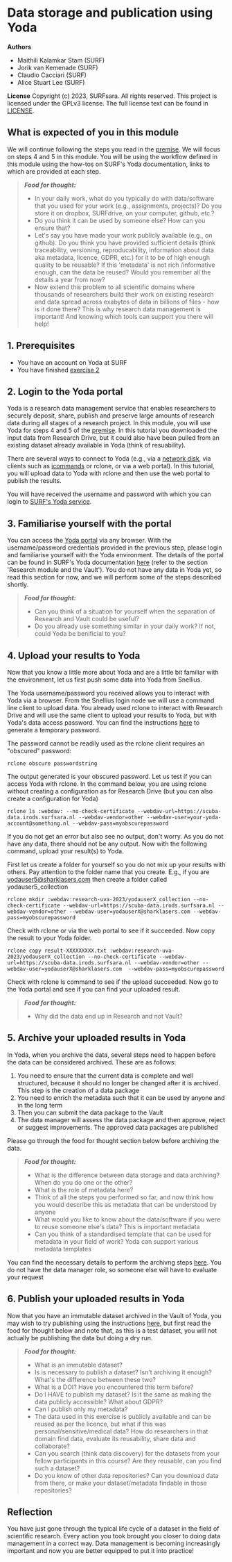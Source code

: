 # Data storage and publication using Yoda

**Authors**
- Maithili Kalamkar Stam (SURF)
- Jorik van Kemenade (SURF)
- Claudio Cacciari (SURF)
- Alice Stuart Lee (SURF)

**License**
Copyright (c) 2023, SURFsara. All rights reserved.
This project is licensed under the GPLv3 license.
The full license text can be found in [LICENSE](LICENSE).

## What is expected of you in this module
We will continue following the steps you read in the [premise](https://github.com/maithili-k/uva-rdm-jan-2024/blob/main/2-data-creation-and-analysis/researchcloud-researchdrive-exercise.md#premise). We will focus on steps 4 and 5 in this module. You will be using the workflow defined in this module using the how-tos on SURF's Yoda documentation, links to which are provided at each step.

> **_Food for thought:_**
>
> * In your daily work, what do you typically do with data/software that you used for your work (e.g., assignments, projects)? Do you store it on dropbox, SURFdrive, on your computer, github, etc.?
> * Do you think it can be used by someone else? How can you ensure that?
> * Let's say you have made your work publicly available (e.g., on github). Do you think you have provided sufficient details (think traceability, versioning, reproducability, information about data aka metadata, licence, GDPR, etc.) for it to be of high enough quality to be reusable? If this 'metadata' is not rich /informative enough, can the data be reused? Would you remember all the details a year from now?
> * Now extend this problem to all scientific domains where thousands of researchers build their work on existing research and data spread across exabytes of data in billions of files - how is it done there? This is why research data management is important! And knowing which tools can support you there will help!

## 1. Prerequisites

- You have an account on Yoda at SURF
- You have finished [exercise 2](https://github.com/maithili-k/uva-rdm-jan-2024/blob/main/2-data-creation-and-analysis/snellius-researchdrive-exercise.md)

## 2. Login to the Yoda portal

Yoda is a research data management service that enables researchers to securely deposit, share, publish and preserve large amounts of research data during all stages of a research project. In this module, you will use Yoda for steps 4 and 5 of the [premise](https://github.com/maithili-k/uva-rdm-jan-2024/blob/main/2-data-creation-and-analysis/snellius-researchdrive-exercise.md#premise). In this tutorial you downloaded the input data from Research Drive, but it could also have been pulled from an existing dataset already available in Yoda (think of resuability).

There are several ways to connect to Yoda (e.g., via a [network disk](https://servicedesk.surf.nl/wiki/display/WIKI/Connecting+to+Yoda+via+network+drive), via clients such as [icommands](https://servicedesk.surf.nl/wiki/pages/viewpage.action?pageId=19824798) or rclone, or via a web portal). In this tutorial, you will upload data to Yoda with rclone and then use the web portal to publish the results.

You will have received the username and password with which you can login to [SURF's Yoda service](https://scuba-yoda.irods.surfsara.nl/). 

## 3. Familiarise yourself with the portal
You can access the [Yoda portal](https://scuba-yoda.irods.surfsara.nl/) via any browser. With the username/password credentials provided in the previous step, please login and familiarise yourself with the Yoda environment. The details of the portal can be found in SURF's Yoda documentation [here](https://servicedesk.surf.nl/wiki/display/WIKI/Getting+started+with+the+Yoda+portal) (refer to the section 'Research module and the Vault'). You do not have any data in Yoda yet, so read this section for now, and we will perform some of the steps described shortly. 

> **_Food for thought:_**
>
> * Can you think of a situation for yourself when the separation of Research and Vault could be useful? 
> * Do you already use something similar in your daily work? If not, could Yoda be benificial to you?

## 4. Upload your results to Yoda
Now that you know a little more about Yoda and are a little bit familiar with the environment, let us first push some data into Yoda from Snellius. 

The Yoda username/password you received allows you to interact with Yoda via a browser. From the Snellius login node we will use a command line client to upload data. You already used rclone to interact with Research Drive and will use the same client to upload your results to Yoda, but with Yoda's data access password. You can find the instructions [here](https://servicedesk.surf.nl/wiki/display/WIKI/How+to+get+a+Data+Access+Password) to generate a temporary password. 

The password cannot be readily used as the rclone client requires an "obscured" password:

```
rclone obscure passwordstring
```
The output generated is your obscured password. Let us test if you can access Yoda with rclone. In the command below, you are using rclone without creating a configuration as for Research Drive (but you can also create a configuration for Yoda)

```
rclone ls :webdav: --no-check-certificate --webdav-url=https://scuba-data.irods.surfsara.nl --webdav-vendor=other --webdav-user=your-yoda-account@something.nl --webdav-pass=myobscurepassword
```
If you do not get an error but also see no output, don't worry. As you do not have any data, there should not be any output. Now with the following command, upload your result(s) to Yoda. 

First let us create a folder for yourself so you do not mix up your results with others. Pay attention to the folder name that you create. E.g., if you are yodauser5@sharklasers.com then create a folder called yodauser5_collection

```
rclone mkdir :webdav:research-uva-2023/yodauserX_collection --no-check-certificate --webdav-url=https://scuba-data.irods.surfsara.nl --webdav-vendor=other --webdav-user=yodauserX@sharklasers.com --webdav-pass=myobscurepassword
```
Check with rclone or via the web portal to see if it succeeded. Now copy the result to your Yoda folder.

```
rclone copy result-XXXXXXXXX.txt :webdav:research-uva-2023/yodauserX_collection --no-check-certificate --webdav-url=https://scuba-data.irods.surfsara.nl --webdav-vendor=other --webdav-user=yodauserX@sharklasers.com  --webdav-pass=myobscurepassword
```
Check with rclone ls command to see if the upload succeeded. Now go to the Yoda portal and see if you can find your uploaded result.

> **_Food for thought:_**
>
> * Why did the data end up in Research and not Vault? 

## 5. Archive your uploaded results in Yoda

In Yoda, when you archive the data, several steps need to happen before the data can be considered archived. These are as follows:
1. You need to ensure that the current data is complete and well structured, because it should no longer be changed after it is archived. This step is the creation of a data package
2. You need to enrich the metadata such that it can be used by anyone and in the long term
3. Then you can submit the data package to the Vault
4. The data manager will assess the data package and then approve, reject or suggest improvements. The approved data packages are published

Please go through the food for thought section below before archiving the data.

> **_Food for thought:_**
>
> * What is the difference between data storage and data archiving? When do you do one or the other?
> * What is the role of metadata here? 
> * Think of all the steps you performed so far, and now think how you would describe this as metadata that can be understood by anyone
> * What would you like to know about the data/software if you were to reuse someone else's data? This is important metadata
> * Can you think of a standardised template that can be used for metadata in your field of work? Yoda can support various metadata templates

You can find the necessary details to perform the archivng steps [here](https://servicedesk.surf.nl/wiki/display/WIKI/How+to+archive+data+packages). You do not have the data manager role, so someone else will have to evaluate your request

## 6. Publish your uploaded results in Yoda

Now that you have an immutable dataset archived in the Vault of Yoda, you may wish to try publishing using the instructions [here](https://servicedesk.surf.nl/wiki/display/WIKI/How+to+publish+data+packages), but first read the food for thought below and note that, as this is a test dataset, you will not actually be publishing the data but doing a dry run.

> **_Food for thought:_**
>
> * What is an immutable dataset? 
> * Is is necessary to publish a dataset? Isn't archiving it enough? What's the difference between these two? 
> * What is a DOI? Have you encountered this term before?
> * Do I HAVE to publish my dataset? Is it the same as making the data publicly accessible? What about GDPR?
> * Can I publish only my metadata? 
> * The data used in this exercise is publicly available and can be reused as per the licence, but what if this was personal/sensitive/medical data? How do researchers in that domain find data, evaluate its reusability, share data and collaborate? 
> * Can you search (think data discovery) for the datasets from your fellow participants in this course? Are they reusable, can you find such a dataset?
> * Do you know of other data repositories? Can you download data from there, or make your dataset/metadata findable in those repositories?


## Reflection
You have just gone through the typical life cycle of a dataset in the field of scientific research. Every action you took brought you closer to doing data management in a correct way. Data management is becoming increasingly important and now you are better equipped to put it into practice!
